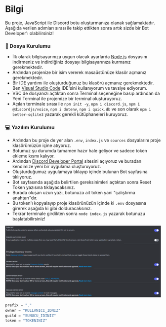 # Bilgi
Bu proje, JavaScript ile Discord botu oluşturmanıza olanak sağlamaktadır. Aşağıda verilen adımları sırası ile takip ettikten sonra artık sizde bir Bot Developer'ı olabilirsiniz!

### 📁 Dosya Kurulumu
- İlk olarak bilgisayarınıza uygun olacak ayarlarda [Node.js](https://nodejs.org/en) dosyasını indirmeniz ve indirdiğiniz dosyayı bilgisayarınıza kurmanız gerekmektedir.
- Ardından projenize bir isim vererek masaüstünüze klasör açmanız gerekmektedir.
- Bir IDE yardımı ile oluşturduğunuz bu klasörü açmanız gerekmektedir. Ben [Visual Studio Code](https://code.visualstudio.com) IDE'sini kullanıyorum ve tavsiye ediyorum.
- VSC de dosyanızı açtıktan sonra Terminal seçeneğine basıp ardından da Yeni Terminal ile projemize bir terminal oluşturuyoruz.
- Açılan terminale sırası ile `npm init -y`, `npm i discord.js`, `npm i @discordjs/voice`, `npm i dotenv`, `npm i quick.db` ve son olarak `npm i better-sqlite3` yazarak gerekli kütüphaneleri kuruyoruz.

### 💻 Yazılım Kurulumu
- Ardından bu proje de yer alan `.env`, `index.js` ve `sources` dosyalarını proje klasörümüzün içine atıyoruz.
- Botumuz şu durumda tamamen hazır hale geliyor ve sadece token ekleme kısmı kalıyor.
- Ardından [Discord Developer Portal](https://discord.com/developers/applications) sitesini açıyoruz ve buradan kendimize yeni bir uygulama oluşturuyoruz.
- Oluşturduğumuz uygulamaya tıklayıp içinde bulunan Bot sayfasına tıklıyoruz.
- Bot sayfasında aşağıda belirtilen gereksinimleri açtıktan sonra Reset Token yazısına tıklayacaksınız.
- Burada oluşan uzun yazı, botunuza ait token yani "çalıştırma anahtarı"dır.
- Bu token'ı kopyalayıp proje klasörünüzün içinde ki `.env` dosyasına girerek aşağıda ki gibi dolduracaksınız.
- Tekrar terminale girdikten sonra `node index.js` yazarak botunuzu başlatabilirsiniz!

<img src="https://github.com/ahmetalpcinar/ahmetalpcinar/blob/main/PNG/image.png">

```javascript
prefix = "."
owner = "KULLANICI_IDNIZ"
guild = "SUNUCU_IDINIZ"
token = "TOKENINIZ"
```

